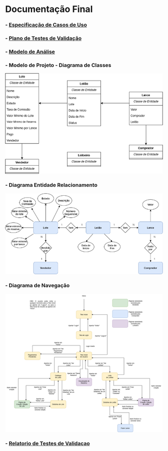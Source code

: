 # Documentação Final

### - [Especificação de Casos de Uso](Especificação%20de%20Casos%20de%20Uso.pdf)

### - [Plano de Testes de Validação](Plano%20de%20Testes%20de%20Validação.pdf)

### - [Modelo de Análise](Modelo%20de%20Análise.pdf)

### - Modelo de Projeto - Diagrama de Classes

![Diagrama de Classes](Diagrama%20de%20Classes.png)

### - Diagrama Entidade Relacionamento

![Diagrama Entidade Relacionamento](Diagrama%20Entidade%20Relacionamento.png)

### - Diagrama de Navegação

![Diagrama de Navegação](Diagrama%20de%20Navegação.png)

### - [Relatorio de Testes de Validacao](Relatorio_de_Testes_de_Validacao.pdf)